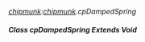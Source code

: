 _[chipmunk](../../modules/chipmunk/chipmunk-module.md):[chipmunk](../../modules/chipmunk/chipmunk-module.md).cpDampedSpring_
##### Class cpDampedSpring Extends Void
